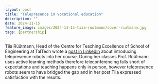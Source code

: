 ```yaml
---
layout: post
title: "Telepresence in vocational education"
description: ""
date: 2024-11-15
feature_image: images/2024-11-15-tiia-ruutmann/cover-ruutmann.jpg
tags: [partnership]
---
```


Tiia Rüütmann, Head of the Centre for Teaching Excellence of School of Engineering at TalTech wrote a [post in Linkedin](https://www.linkedin.com/feed/update/urn:li:activity:7259839880531177472/) about introducing telepresence robots into her course.
During her classes Prof. Rüütmann uses active learning methods therefore teleconferencing falls short of expectations and teaching happens only in person, however telepresence robots seem to have bridged the gap and in her post Tiia expressed satisfaction with the results. 